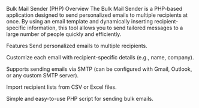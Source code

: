 Bulk Mail Sender (PHP)
Overview
The Bulk Mail Sender is a PHP-based application designed to send personalized emails to multiple recipients at once. By using an email template and dynamically inserting recipient-specific information, this tool allows you to send tailored messages to a large number of people quickly and efficiently.

Features
Send personalized emails to multiple recipients.

Customize each email with recipient-specific details (e.g., name, company).

Supports sending emails via SMTP (can be configured with Gmail, Outlook, or any custom SMTP server).

Import recipient lists from CSV or Excel files.

Simple and easy-to-use PHP script for sending bulk emails.

